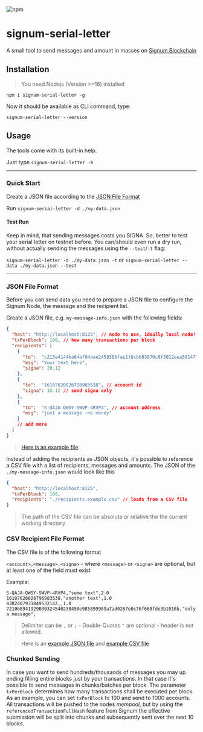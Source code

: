 ![npm](https://img.shields.io/npm/v/signum-serial-letter)

# signum-serial-letter
A small tool to send messages and amount in masses on [Signum Blockchain](https://signum.network)

## Installation

> You need Nodejs (Version >=16) installed

`npm i signum-serial-letter -g`

Now it should be available as CLI command, type:

`signum-serial-letter --version` 

## Usage 

The tools come with its built-in help. 

Just type `signum-serial-letter -h`

--------------
### Quick Start

Create a JSON file according to the [JSON File Format](#json-file-format)

Run `signum-serial-letter -d ./my-data.json`


#### Test Run 
Keep in mind, that sending messages costs you SIGNA.
So, better to test your serial letter on testnet before.
You can/should even run a dry run, without actually sending the messages using the `--test`/`-t` flag:

`signum-serial-letter -d ./my-data.json -t` or `signum-serial-letter --data ./my-data.json --test` 


------------


### JSON File Format

Before you can send data you need to prepare a JSON file to configure the Signum Node, the message and the recipient list.

Create a JSON file, e.g. `my-message-info.json` with the following fields:

```json
{
  "host": "http://localhost:8125", // node to use, ideally local node!
  "txPerBlock": 100, // how many transactions per block
  "recipients": [
    {
      "to":  "c213e4144ba84af94aae2458308fae1f0cb083870c8f3012eea58147f3b09d4a", // pub key
      "msg": "Your text here",
      "signa": 20.12
    },
    {
      "to":  "16107620026796983538", // account id
      "signa": 10.12 // send signa only
    },
    {
      "to":  "S-QAJA-QW5Y-SWVP-4RVP4", // account address
      "msg": "just a message -no money"
    }
    // add more
  ]
}
```

> [Here is an example file](./data.example.json)


Instead of adding the recipients as JSON objects, it's possible to reference a CSV file with a list of recipients, messages and amounts.
The JSON of the `./my-message-info.json` would look like this 

```json
{
  "host": "http://localhost:8125",
  "txPerBlock": 100,
  "recipients": "./recipients.example.csv" // loads from a CSV file
}
```
> The path of the CSV file can be absolute or relative the the current working directory

### CSV Recipient File Format

The CSV file is of the following format

`<account>,<message>,<signa>`  - where `<message>` or `<signa>` are optional, but at least one of the field must exist

Example:

```csv
S-QAJA-QW5Y-SWVP-4RVP4,"some text",2.0
16107620026796983538,"another text",1.0
4382407931849532142,,1.0
7210b8941929030324540238450e985899989a7ad0267e0c76f668fde3b1016b,"only a message",
```

> Delimiter can be `,` or `;` - Double-Quotes `"` are optional - header is not allowed.

> Here is an [example JSON file](./data-csv.example.json) and [example CSV file](./recipients.example.csv)

### Chunked Sending

In case you want to send hundreds/thousands of messages you may up ending filling entire blocks just by your transactions. 
In that case it's possible to send messages in chunks/batches per block. The parameter `txPerBlock` determines 
how many transactions shall be executed per block. As an example, you can set `txPerBlock` to 100 and send to 1000 accounts. 
All transactions will be pushed to the nodes _mempool_, but by using the `referencedTransactionFullHash` feature from Signum the
effective submission will be split into chunks and subsequently sent over the next 10 blocks. 
